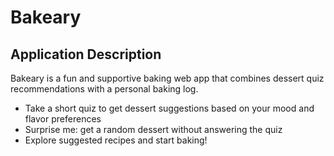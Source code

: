 # Bakeary

## Application Description

Bakeary is a fun and supportive baking web app that combines dessert quiz recommendations with a personal baking log.

- Take a short quiz to get dessert suggestions based on your mood and flavor preferences
- Surprise me: get a random dessert without answering the quiz
- Explore suggested recipes and start baking!
